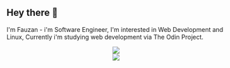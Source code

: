 ## Hey there 👋
I'm Fauzan - i'm Software Engineer, I'm interested in Web Development and Linux, Currently i'm studying web development via The Odin Project.

<p align="center">
  <a href="https://skillicons.dev">
    <img src="https://skillicons.dev/icons?i=mint,neovim,postgres,linux,git,docker"/>
    <br>
    <img src="https://skillicons.dev/icons?i=rails,ruby,js"/>
  </a>
</p>

